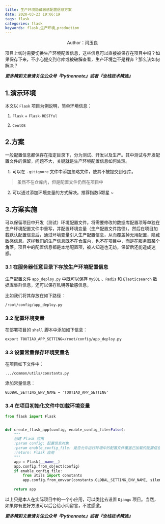 ```yaml
---
title: 生产环境隐藏敏感配置信息方案
date: 2020-03-23 19:06:19
tags: flask
categories: flask
keywords: flask,生产环境,production
---
```


<center>Author：闫玉良</center>

项目上线时需要切换生产环境配置信息，这些信息可以直接被保存在项目中吗？如果保存下来，不小心提交到仓库或被破解查看，生产环境岂不是裸奔？那么该如何解决？

<!--more-->

***更多精彩文章请关注公众号『Pythonnote』或者『全栈技术精选』***

## 1.演示环境

本文以 `Flask` 项目为例说明，简单环境信息：

1) `Flask` + `Flask-RESTful`

2) `CentOS`

## 2.方案

一般配置信息都保存在指定目录下，分为测试、开发以及生产。其中测试与开发配置文件的保留，问题不大，关键就是生产环境配置信息如何处理。

1) 可以在 `.gitignore` 文件中添加忽略文件，使其不被提交到仓库。

> 虽然不在仓库内，但是配置文件仍然在项目中

2) 可以通过添加环境变量的方式解决。推荐指数5颗星 ~ 

## 3.方案实施

可以保留项目中开发（测试）环境配置文件，将需要修改的数据库配置项等单独在生产环境配置文件中重写，并配置环境变量（生产配置文件路径）。然后在项目加载默认配置信息后，通过环境变量引入生产配置信息，从而覆盖掉无用配置，隐藏敏感信息。这样我们的生产信息既不在仓库内，也不在项目中，而是在服务器某个角落。项目中的配置信息都是本地配置项，被人知道也无妨，保留后还能造成迷惑。

### 3.1 在服务器任意目录下存放生产环境配置信息

生产配置文件 `app_deploy.py` 中既可以保存 `MySQL` 、`Redis` 和 `Elasticsearch` 数据库集群信息，还可以保存私钥等敏感信息。

比如我们将其存放在如下路径：

```shell
/root/config/app_deploy.py
```

### 3.2 配置环境变量

在部署项目的 `shell` 脚本中添加如下信息：

```shell
export TOUTIAO_APP_SETTING=/root/config/app_deploy.py
```

### 3.3 设置常量保存环境变量名

在项目如下文件中：

```shell
.../common/utils/constants.py
```

添加常量信息：

```shell
GLOBAL_SETTING_ENV_NAME = 'TOUTIAO_APP_SETTING'
```

### 3.4 在项目初始化文件中加载环境变量

```python
from flask import Flask


def create_flask_app(config, enable_config_file=False):
    """
    创建 Flask 应用
    :param config: 配置信息对象
    :param enable_config_file: 是否允许运行环境中的配置文件覆盖已加载的配置信息
    :return: Flask 应用
    """
    app = Flask(__name__)
    app.config.from_object(config)
    if enable_config_file:
        from utils import constants
        app.config.from_envvar(constants.GLOBAL_SETTING_ENV_NAME, silent=True)
        
    return app
```

以上只是本人在实际项目中的一个小应用，可以类比去设置 `Django` 项目。当然，如果你有更好方法可以后台给小闫留言，不胜感激。

***更多精彩文章请关注公众号『Pythonnote』或者『全栈技术精选』***

